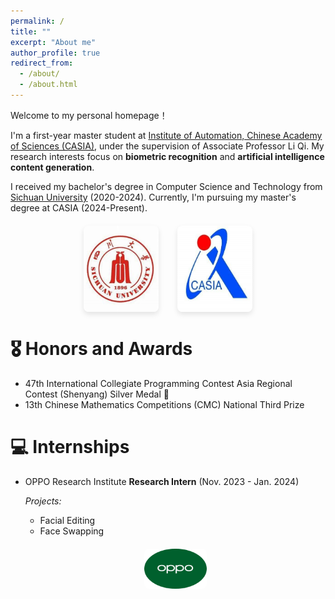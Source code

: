 ```yaml
---
permalink: /
title: ""
excerpt: "About me"
author_profile: true
redirect_from: 
  - /about/
  - /about.html
---
```


<!-- {% if site.google_scholar_stats_use_cdn %}
{% assign gsDataBaseUrl = "https://cdn.jsdelivr.net/gh/" | append: site.repository | append: "@" %}
{% else %}
{% assign gsDataBaseUrl = "https://raw.githubusercontent.com/" | append: site.repository | append: "/" %}
{% endif %}
{% assign url = gsDataBaseUrl | append: "google-scholar-stats/gs_data_shieldsio.json" %} -->

<span class='anchor' id='about-me'></span>

Welcome to my personal homepage！

I'm a first-year master student at <a href="https://ia.cas.cn/">Institute of Automation, Chinese Academy of Sciences (CASIA)</a>, under the supervision of Associate Professor Li Qi. My research interests focus on <strong>biometric recognition</strong> and <strong>artificial intelligence content generation</strong>.

I received my bachelor's degree in Computer Science and Technology from <a href="https://www.scu.edu.cn">Sichuan University</a> (2020-2024). Currently, I'm pursuing my master's degree at CASIA (2024-Present).

<div style="display: flex; justify-content: center; gap: 30px; margin: 20px 0;">
  <img src="./images/scu.png" alt="Sichuan University" style="max-width: 120px; border-radius: 8px; box-shadow: 0 4px 8px rgba(0,0,0,0.1);">
  <img src="./images/casia.png" alt="CASIA" style="max-width: 120px; border-radius: 8px; box-shadow: 0 4px 8px rgba(0,0,0,0.1);">
</div>

# 🎖 Honors and Awards

- 47th International Collegiate Programming Contest Asia Regional Contest (Shenyang) Silver Medal 🥈
- 13th  Chinese Mathematics Competitions  (CMC) National Third Prize

# 💻 Internships

- OPPO Research Institute
  **Research Intern** (Nov. 2023 - Jan. 2024)

  *Projects:*
  - Facial Editing
  - Face Swapping

  <div style="text-align: center; margin: 20px 0;">
    <img src="./images/oppo.png" alt="OPPO" style="max-width: 100px; border-radius: 8px;">
  </div>


